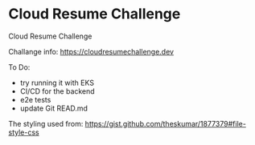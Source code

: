 # Cloud Resume Challenge
Cloud Resume Challenge

Challange info: https://cloudresumechallenge.dev

To Do:
- try running it with EKS
- CI/CD for the backend
- e2e tests
- update Git READ.md

The styling used from: https://gist.github.com/theskumar/1877379#file-style-css
